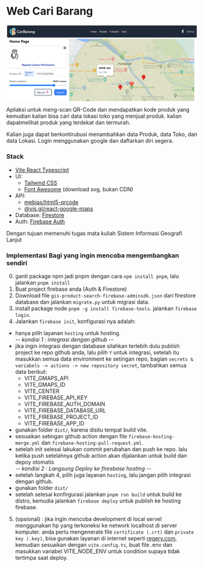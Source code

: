 # Web Cari Barang
<img align="center" src="https://raw.githubusercontent.com/Leo42night/Leo42night/main/img/cari-barang.png" />

Apliaksi untuk meng-scan QR-Code dan mendapatkan kode produk yang kemudian kalian bisa cari data lokasi toko yang menjual produk. kalian dapatmelihat produk yang terdekat dan termurah. 

Kalian juga dapat berkontirubusi menambahkan data Produk, data Toko, dan data Lokasi. Login menggunakan google dan daftarkan diri segera.

### Stack
- [Vite React Typescript](https://vite.dev/guide/)
- UI: 
  - [Tailwind CSS](https://tailwindcss.com/)
  - [Font Awesome](https://fontawesome.com/) (download svg, bukan CDN)
- API:
  - [mebjas/html5-qrcode](https://github.com/mebjas/html5-qrcode)
  - [@vis.gl/react-google-maps](https://visgl.github.io/react-google-maps/)
- Database: [Firestore](https://firebase.google.com/docs/firestore) 
- Auth: [Firebase Auth](https://firebase.google.com/docs/auth)

Dengan tujuan memenuhi tugas mata kuliah Sistem Informasi Geografi Lanjut

### Implementasi Bagi yang ingin mencoba mengembangkan sendiri
0. ganti package npm jadi pnpm dengan cara `npm install pnpm`, lalu jalankan `pnpm install`
1. Buat project firebase anda (Auth & Firestore)
2. Download file `gis-product-search-firebase-adminsdk.json` dari firestore database dan jalankan `migrate.py` untuk migrasi data.
3. install package node `pnpm -g install firebase-tools`. jalankan `firebase login`.
4. Jalankan `firebase init`, konfigurasi nya adalah:
- hanya pilih layanan `hosting` untuk hosting.
<br/> <i>-- kondisi 1 : integrasi dengan github  --</i>
- jika ingin integrasi dengan database silahkan terlebih dulu publish project ke repo github anda, lalu pilih `Y` untuk integrasi, setelah itu masukkan semua data environment ke setingan repo, bagian `secrets & variabels -> actions -> new repository secret`, tambahkan semua data berikut:
  - VITE_GMAPS_API 
  - VITE_GMAPS_ID
  - VITE_CENTER
  - VITE_FIREBASE_API_KEY
  - VITE_FIREBASE_AUTH_DOMAIN
  - VITE_FIREBASE_DATABASE_URL
  - VITE_FIREBASE_PROJECT_ID
  - VITE_FIREBASE_APP_ID
- gunakan folder `dist/`, karena disitu tempat build vite.
- sesuaikan setingan github action dengan file `firebase-hosting-merge.yml` dan `firebase-hosting-pull-request.yml`. 
- setelah init selesai lakukan commit perubahan dan push ke repo. lalu ketika push setelahnya github action akan dijalankan untuk build dan depoy otomatis
<br/> <i>-- kondisi 2 : Langsung Deploy ke firesbase hosting  --</i>
- setelah langkah 4, pilih juga layanan `hosting`, lalu jangan pilih integrasi dengan github.
- gunakan folder `dist/`
- setelah selesai konfirgurasi jalankan `pnpm run build` untuk build ke distro, kemudia jalankan `firebase deploy` untuk publish ke hosting firebase. 
5. (opsional) : jika ingin mencoba development di local servel menggunakan hp yang terkoneksi ke network localhost di server komputer. anda perlu mengenerate file `certificate (.crt)` dan `private key (.key)`, bisa gunakan layanan di internet seperti [regery.com](https://regery.com/en/security/ssl-tools/self-signed-certificate-generator), kemudian sesuaikan dengan `vite.config.ts`, buat file .env dan masukkan variabel VITE_NODE_ENV untuk condition supaya tidak tertimpa saat deploy.
